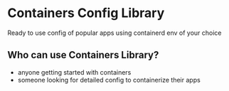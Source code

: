 # Containers Config Library

Ready to use config of popular apps using containerd env of your choice

## Who can use Containers Library?

* anyone getting started with containers
* someone looking for detailed config to containerize their apps
